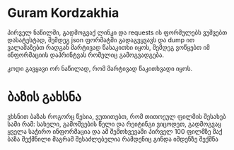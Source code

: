 # Guram Kordzakhia

პირველ ნაწილში, გადმოგვაქ ლინკი და requests ის ფორმულებს ვუშვებთ დასატესტად, შემდეგ json ფორმატში გადაგვყვავს და dump ით ვალამაზებთ რადგან მარტივად წასაკითხი იყოს, შემდეგ ვოწყებთ იმ ინფორმაციის დაპრინტვას რომელიც გამოგვადგება.


კოდი გავყავი ორ ნაწილად, რომ მარტივად წაკითხვადი იყოს.

# ბაზის გახსნა
ვხსნით ბაზას როგორც წესია, ვუთითებთ, რომ თითოეულ ფილმის შესახებ სამი რამ: სახელი, გამოშვების წელი და რეიტინგი ვიცოდეთ, გადმოგვაყ ყველა საჭირო ინფორმაცია და ამ შემთხვევაში პირველ 100 ფილმზე მაქ ბაზა შექმნილი მაგრამ შესაძლებელია რამდენიც გინდა იმდენზე შექმნა
